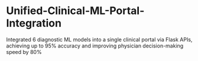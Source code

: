 # Unified-Clinical-ML-Portal-Integration
Integrated 6 diagnostic ML models into a single clinical portal via Flask APIs, achieving up to 95% accuracy and improving physician decision-making speed by 80%
